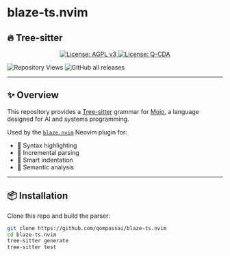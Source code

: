 <!-- /qompassai/blaze-ts.nvim/README.md -->
<!-- ---------------------------- -->
<!-- Copyright (C) 2025 Qompass AI, All rights reserved -->

# blaze-ts.nvim

## 🔥 Tree-sitter

<p align="center">
  <a href="https://www.gnu.org/licenses/agpl-3.0">
    <img src="https://img.shields.io/badge/License-AGPL%20v3-blue.svg" alt="License: AGPL v3">
  </a>
  <a href="./LICENSE-QCDA">
    <img src="https://img.shields.io/badge/license-Q--CDA-lightgrey.svg" alt="License: Q-CDA">
  </a>
</p>

![Repository Views](https://komarev.com/ghpvc/?username=qompassai-blaze-ts.nvim)
![GitHub all releases](https://img.shields.io/github/downloads/qompassai/blaze-ts.nvim/total?style=flat-square)


---

## ✨ Overview

This repository provides a [Tree-sitter](https://tree-sitter.github.io) grammar for [Mojo](https://www.modular.com/mojo), a language designed for AI and systems programming.

Used by the [`blaze.nvim`](https://github.com/qompassai/blaze.nvim) Neovim plugin for:

- 🌈 Syntax highlighting
- 🔬 Incremental parsing
- 🎯 Smart indentation
- 🧠 Semantic analysis

---

## 📦 Installation

Clone this repo and build the parser:

```bash
git clone https://github.com/qompassai/blaze-ts.nvim
cd blaze-ts.nvim
tree-sitter generate
tree-sitter test

```
